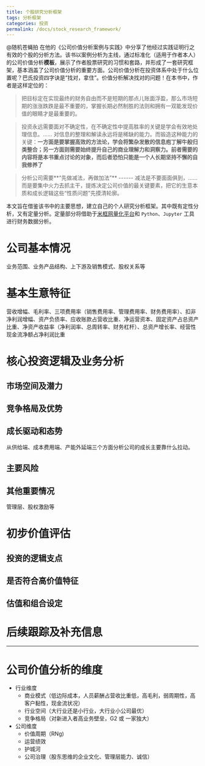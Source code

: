 ```yaml
---
title: 个股研究分析框架
tags: 分析框架
categories: 投资
permalink: /docs/stock_research_framework/
---
```


@随机苍蝇拍 在他的《公司价值分析案例与实践》中分享了他经过实践证明行之有效的个股的分析方法。该书以案例分析为主线，通过标准化（适用于作者本人）的公司价值分析**模板**，展示了作者股票研究的习惯和套路，并形成了一套研究框架，基本涵盖了公司价值分析的重要方面。公司价值分析在投资体系中处于什么位置呢？巴氏投资四字诀是“找对，拿住”。价值分析解决找对的问题！在本书中，作者是这样定位的：

> 把目标定在实现最终的财务自由而不是短期的那点儿账面浮盈，那么市场短期的涨涨跌跌是最不重要的，掌握长期必然制胜的法则和拥有一双能发现价值的眼睛才是最重要的。

> 投资永远需要面对不确定性，在不确定性中提高胜率的关键是学会有效地处理信息。...... 对信息的整理和解读永远将是稀缺的能力。而锻造这种能力的关键：**一方面是要掌握高效的方法论，学会将繁杂发散的信息庖丁解牛般归类整合；另一方面则需要始终提升自己的商业理解力和洞察力。前者需要的内容将是本书重点讨论的对象，而后者恐怕只能是一个人长期坚持不懈的自我修养了**

> 分析公司需要**“先做减法，再做加法”** ------ 减法是不要面面俱到，...... 而是要集中火力去抓主干，提炼决定公司价值的最关键要素，把它的生意本质和成长逻辑这些“性质问题”先摸清轮廓。

本文旨在借鉴该书中的主要思想，建立自己的个人研究分析框架。其中既有定性分析，又有定量分析。定量部分将借助于[米框网量化平台](https://www.ricequant.com/?f=n)和 `Python`、`Jupyter` 工具进行财务数据分析。

# 公司基本情况

业务范围、业务产品结构、上下游及销售模式、股权关系等

# 基本生意特征

营收增幅、毛利率、三项费用率（销售费用率、管理费用率、财务费用率）、扣非净利润增幅、资产负债率、应收账款占营收比重、净运营资本、固定资产占总资产比重、净资产收益率（净利润率、总周转率、财务杠杆）、总资产增长率、经营性现金流净额占净利润比重

# 核心投资逻辑及业务分析

## 市场空间及潜力

## 竞争格局及优势

## 成长驱动和态势

从供给端、成本费用端、产能外延端三个方面分析公司的成长主要靠什么拉动。

## 主要风险

## 其他重要情况

管理层、股权激励等

# 初步价值评估

## 投资的逻辑支点

## 是否符合高价值特征

## 估值和组合设定

# 后续跟踪及补充信息

---

# 公司价值分析的维度

- 行业维度
  - 商业模式（低边际成本，人员薪酬占营收比重低，高毛利，弱周期性，高客户黏性，现金流状况）
  - 行业空间（大行业还是小行业，大行业小公司最优）
  - 竞争格局（对新进入者高业务壁垒，G2 或 一家独大）
- 公司维度
  - 价值周期（RNg)
  - 运营绩效
  - 护城河
  - 公司治理（股东思维的企业文化、管理层能力、诚信）
